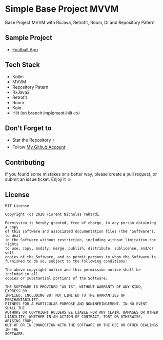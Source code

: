 # Simple Base Project MVVM
Base Project MVVM with RxJava, Retrofit, Room, DI and Repository Patern

## Sample Project
- [Football App](https://github.com/fionicholas/Football-App)

## Tech Stack
- Kotlin
- MVVM
- Repository Patern
- RxJava2
- Retrofit
- Room
- Koin
- Hilt (on branch implement-hilt-rx)

## Don't Forget to

- Star the Repository [⭐](https://github.com/fionicholas/Simple-Base-MVVM)
- Follow [My Github Account](https://github.com/fionicholas/)

## Contributing
If you found some mistakes or a better way, please create a pull request, or submit an issue ticket. Enjoy it :relaxed:

## License
```
MIT License

Copyright (c) 2020 Fiorent Nicholas Yehardi

Permission is hereby granted, free of charge, to any person obtaining a copy
of this software and associated documentation files (the "Software"), to deal
in the Software without restriction, including without limitation the rights
to use, copy, modify, merge, publish, distribute, sublicense, and/or sell
copies of the Software, and to permit persons to whom the Software is
furnished to do so, subject to the following conditions:

The above copyright notice and this permission notice shall be included in all
copies or substantial portions of the Software.

THE SOFTWARE IS PROVIDED "AS IS", WITHOUT WARRANTY OF ANY KIND, EXPRESS OR
IMPLIED, INCLUDING BUT NOT LIMITED TO THE WARRANTIES OF MERCHANTABILITY,
FITNESS FOR A PARTICULAR PURPOSE AND NONINFRINGEMENT. IN NO EVENT SHALL THE
AUTHORS OR COPYRIGHT HOLDERS BE LIABLE FOR ANY CLAIM, DAMAGES OR OTHER
LIABILITY, WHETHER IN AN ACTION OF CONTRACT, TORT OR OTHERWISE, ARISING FROM,
OUT OF OR IN CONNECTION WITH THE SOFTWARE OR THE USE OR OTHER DEALINGS IN THE
SOFTWARE.
```
